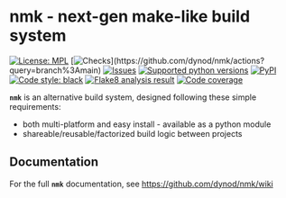 # nmk - next-gen make-like build system

<!-- NMK-BADGES-BEGIN -->
[![License: MPL](https://img.shields.io/github/license/dynod/nmk)](https://github.com/dynod/nmk/blob/main/LICENSE)
[![Checks](https://img.shields.io/github/actions/workflow/status/dynod/nmk/build.yml?branch=main&label=build%20%26%20u.t.)](https://github.com/dynod/nmk/actions?query=branch%3Amain)
[![Issues](https://img.shields.io/github/issues-search/dynod/nmk?label=issues&query=is%3Aopen+is%3Aissue)](https://github.com/dynod/nmk/issues?q=is%3Aopen+is%3Aissue)
[![Supported python versions](https://img.shields.io/badge/python-3.8%20--%203.11-blue)](https://www.python.org/)
[![PyPI](https://img.shields.io/pypi/v/nmk)](https://pypi.org/project/nmk/)
[![Code style: black](https://img.shields.io/badge/code%20style-black-000000.svg)](https://github.com/psf/black)
[![Flake8 analysis result](https://img.shields.io/badge/flake8-0-green)](https://flake8.pycqa.org/)
[![Code coverage](https://img.shields.io/codecov/c/github/dynod/nmk)](https://app.codecov.io/gh/dynod/nmk)
<!-- NMK-BADGES-END -->

**`nmk`** is an alternative build system, designed following these simple requirements:
* both multi-platform and easy install - available as a python module
* shareable/reusable/factorized build logic between projects

## Documentation

For the full **`nmk`** documentation, see https://github.com/dynod/nmk/wiki
